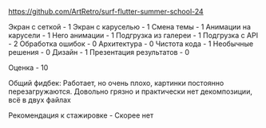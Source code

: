 https://github.com/ArtRetro/surf-flutter-summer-school-24

Экран с сеткой - 1
Экран с каруселью - 1
Смена темы - 1
Анимации на карусели - 1
Hero анимации - 1
Подгрузка из галереи - 1
Подгрузка с API - 2
Обработка ошибок - 0
Архитектура - 0
Чистота кода - 1
Необычные решения - 0
Дизайн - 1
Презентация результатов - 0

Оценка - 10

Общий фидбек:
Работает, но очень плохо, картинки постоянно перезагружаются. Довольно грязно и практически нет декомпозиции, всё в двух файлах

Рекомендация к стажировке - Скорее нет
